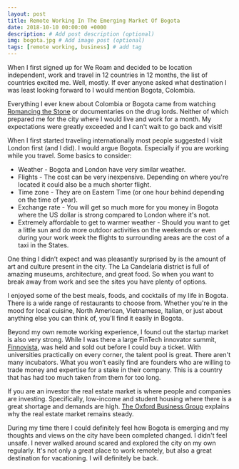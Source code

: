 ```yaml
---
layout: post
title: Remote Working In The Emerging Market Of Bogota
date: 2018-10-10 00:00:00 +0000
description: # Add post description (optional)
img: bogota.jpg # Add image post (optional)
tags: [remote working, business] # add tag
---
```


When I first signed up for We Roam and decided to be location independent, work and travel in 12 countries in 12 months, the list of countries excited me. Well, mostly. If ever anyone asked what destination I was least looking forward to I would mention Bogota, Colombia.

Everything I ever knew about Colombia or Bogota came from watching [Romancing the Stone](http://www.imdb.com/title/tt0088011/) or documentaries on the drug lords. Neither of which prepared me for the city where I would live and work for a month. My expectations were greatly exceeded and I can't wait to go back and visit!

When I first started traveling internationally most people suggested I visit London first (and I did). I would argue Bogota. Especially if you are working while you travel. Some basics to consider:
* Weather - Bogota and London have very similar weather.
* Flights - The cost can be very inexpensive. Depending on where you're located it could also be a much shorter flight.
* Time zone - They are on Eastern Time (or one hour behind depending on the time of year).
* Exchange rate - You will get so much more for you money in Bogota where the US dollar is strong compared to London where it's not.
* Extremely affordable to get to warmer weather - Should you want to get a little sun and do more outdoor activities on the weekends or even during your work week the flights to surrounding areas are the cost of a taxi in the States.

One thing I didn’t expect and was pleasantly surprised by is the amount of art and culture present in the city. The La Candelaria district is full of amazing museums, architecture, and great food. So when you want to break away from work and see the sites you have plenty of options.

I enjoyed some of the best meals, foods, and cocktails of my life in Bogota. There is a wide range of restaurants to choose from. Whether you're in the mood for local cuisine, North American, Vietnamese, Italian, or just about anything else you can think of, you'll find it easily in Bogota.

Beyond my own remote working experience, I found out the startup market is also very strong. While I was there a large FinTech innovator summit, [Finnovista](http://www.finnovista.com/event/bogota/), was held and sold out before I could buy a ticket. With universities practically on every corner, the talent pool is great. There aren't many incubators. What you won’t easily find are founders who are willing to trade money and expertise for a stake in their company. This is a country that has had too much taken from them for too long.

If you are an investor the real estate market is where people and companies are investing.  Specifically, low-income and student housing where there is a great shortage and demands are high. [The Oxford Business Group](https://www.oxfordbusinessgroup.com/overview/building-roof-real-estate-development-continues-mirror-country%E2%80%99s-economic-stability) explains why the real estate market remains steady.

During my time there I could definitely feel how Bogota is emerging and my thoughts and views on the city have been completed changed. I didn't feel unsafe. I never walked around scared and explored the city on my own regularly. It's not only a great place to work remotely, but also a great destination for vacationing. I will definitely be back.
